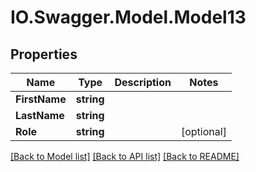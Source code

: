 # IO.Swagger.Model.Model13
## Properties

Name | Type | Description | Notes
------------ | ------------- | ------------- | -------------
**FirstName** | **string** |  | 
**LastName** | **string** |  | 
**Role** | **string** |  | [optional] 

[[Back to Model list]](../README.md#documentation-for-models) [[Back to API list]](../README.md#documentation-for-api-endpoints) [[Back to README]](../README.md)

